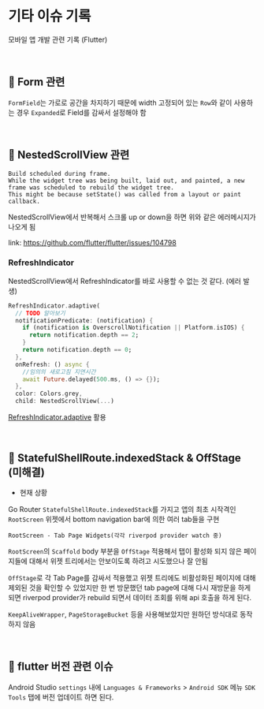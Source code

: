 # 기타 이슈 기록

모바일 앱 개발 관련 기록
(Flutter)

<br>

## 📌 Form 관련

`FormField`는 가로로 공간을 차지하기 때문에 width 고정되어 있는 `Row`와 같이 사용하는 경우 `Expanded`로 Field를 감싸서 설정해야 함 

<br>

## 📌 NestedScrollView 관련
```
Build scheduled during frame.
While the widget tree was being built, laid out, and painted, a new frame was scheduled to rebuild the widget tree.
This might be because setState() was called from a layout or paint callback.
```
NestedScrollView에서 반복해서 스크롤 up or down을 하면 위와 같은 에러메시지가 나오게 됨

link: https://github.com/flutter/flutter/issues/104798

### RefreshIndicator

NestedScrollView에서 RefreshIndicator를 바로 사용할 수 없는 것 같다. (에러 발생)  

```dart
RefreshIndicator.adaptive(
  // TODO 알아보기             
  notificationPredicate: (notification) {
    if (notification is OverscrollNotification || Platform.isIOS) {
      return notification.depth == 2;
    }
    return notification.depth == 0;
  },
  onRefresh: () async {
    //임의의 새로고침 지연시간
    await Future.delayed(500.ms, () => {});
  },
  color: Colors.grey,
  child: NestedScrollView(...)
```
[RefreshIndicator.adaptive](https://api.flutter.dev/flutter/material/RefreshIndicator/RefreshIndicator.adaptive.html) 활용

<br>

## 📌 StatefulShellRoute.indexedStack & OffStage (미해결)

- 현재 상황

Go Router `StatefulShellRoute.indexedStack`를 가지고 앱의 최초 시작격인 `RootScreen` 위젯에서 bottom navigation bar에 의한 여러 tab들을 구현  

```
RootScreen - Tab Page Widgets(각각 riverpod provider watch 중)
```

`RootScreen`의 `Scaffold` body 부분을 `OffStage` 적용해서 탭이 활성화 되지 않은 페이지들에 대해서 위젯 트리에서는 안보이도록 하려고 시도했으나 잘 안됨

`OffStage`로 각 Tab Page를 감싸서 적용했고 위젯 트리에도 비활성화된 페이지에 대해 제외된 것을 확인할 수 있었지만 한 번 방문했던 tab page에 대해 다시 재방문을 하게 되면 riverpod provider가 rebuild 되면서 데이터 조회를 위해 api 호출을 하게 된다.

`KeepAliveWrapper`, `PageStorageBucket` 등을 사용해보았지만 원하던 방식대로 동작하지 않음

<br>

## 📌 flutter 버전 관련 이슈

Android Studio `settings` 내에 `Languages & Frameworks` > `Android SDK` 메뉴
`SDK Tools` 탭에 버전 업데이트 하면 된다.